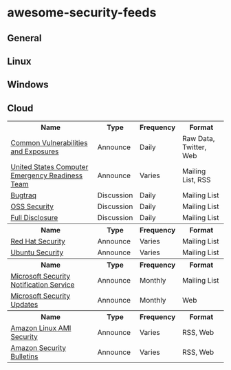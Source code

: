 # awesome-security-feeds

<table>
  <h2>General</h2>
  <tr>
    <th>Name</th>
    <th>Type</th>
    <th>Frequency</th>
    <th>Format</th>
  </tr>
  <tr>
    <td><a href="https://cve.mitre.org/cve/">Common Vulnerabilities and Exposures</a></td>
    <td>Announce</td>
    <td>Daily</td>
    <td>Raw Data, Twitter, Web</td>
  </tr>
  <tr>
    <td><a href="https://www.us-cert.gov/mailing-lists-and-feeds">United States Computer Emergency Readiness Team</a></td>
    <td>Announce</td>
    <td>Varies</td>
    <td>Mailing List, RSS</td>
  </tr>
  <tr>
    <td><a href="http://www.securityfocus.com/archive/1/description#0.3.1">Bugtraq</a></td>
    <td>Discussion</td>
    <td>Daily</td>
    <td>Mailing List</td>
  </tr>
  <tr>
    <td><a href="http://www.openwall.com/lists/oss-security/">OSS Security</a></td>
    <td>Discussion</td>
    <td>Daily</td>
    <td>Mailing List</td>
  </tr>
  <tr>
    <td><a href="https://nmap.org/mailman/listinfo/fulldisclosure">Full Disclosure</a></td>
    <td>Discussion</td>
    <td>Daily</td>
    <td>Mailing List</td>
  </tr>
  <h2>Linux</h2>
  <tr>
    <th>Name</th>
    <th>Type</th>
    <th>Frequency</th>
    <th>Format</th>
  </tr>
  <tr>
    <td><a href="https://www.redhat.com/mailman/listinfo/rhsa-announce">Red Hat Security</a></td>
    <td>Announce</td>
    <td>Varies</td>
    <td>Mailing List</td>
  </tr>
  <tr>
    <td><a href="https://lists.ubuntu.com/mailman/listinfo/ubuntu-security-announce">Ubuntu Security</a></td>
    <td>Announce</td>
    <td>Varies</td>
    <td>Mailing List</td>
  </tr>
  <h2>Windows</h2>
  <tr>
    <th>Name</th>
    <th>Type</th>
    <th>Frequency</th>
    <th>Format</th>
  </tr>
  <tr>
    <td><a href="https://technet.microsoft.com/en-us/security/dd252948.aspx">Microsoft Security Notification Service</a></td>
    <td>Announce</td>
    <td>Monthly</td>
    <td>Mailing List</td>
  </tr>
  <tr>
    <td><a href="https://technet.microsoft.com/en-us/security/bulletins.aspx">Microsoft Security Updates</a></td>
    <td>Announce</td>
    <td>Monthly</td>
    <td>Web</td>
  </tr>
  <h2>Cloud</h2>
  <tr>
    <th>Name</th>
    <th>Type</th>
    <th>Frequency</th>
    <th>Format</th>
  </tr>
  <tr>
    <td><a href="https://alas.aws.amazon.com/">Amazon Linux AMI Security</a></td>
    <td>Announce</td>
    <td>Varies</td>
    <td>RSS, Web</td>
  </tr>
  <tr>
    <td><a href="https://aws.amazon.com/security/security-bulletins/">Amazon Security Bulletins</a></td>
    <td>Announce</td>
    <td>Varies</td>
    <td>RSS, Web</td>
  </tr>
</table>

